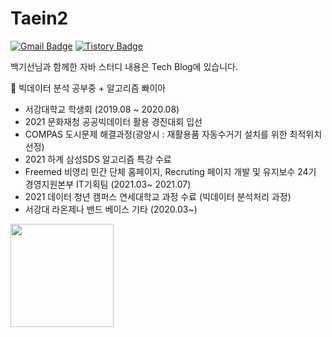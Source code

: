  
# Taein2

[![Gmail Badge](https://img.shields.io/badge/Gmail-D14836?style=flat&logo=Gmail&logoColor=white)](mailto:dls102s@gmail.com)
[![Tistory Badge](https://img.shields.io/badge/Tech%20Blog-555263?style=flat&logoColor=white)](https://codingrepo.tistory.com/)

백기선님과 함께한 자바 스터디 내용은 Tech Blog에 있습니다.


🌱 빅데이터 분석 공부중 + 알고리즘 빠이아

- 서강대학교 학생회 (2019.08 ~ 2020.08)
- 2021 문화재청 공공빅데이터 활용 경진대회 입선
- COMPAS 도시문제 해결과정(광양시 : 재활용품 자동수거기 설치를 위한 최적위치 선정)
- 2021 하계 삼성SDS 알고리즘 특강 수료
- Freemed 비영리 민간 단체 홈페이지, Recruting 페이지 개발 및 유지보수 24기 경영지원본부 IT기획팀 (2021.03~ 2021.07)
- 2021 데이터 청년 캠퍼스 연세대학교 과정 수료 (빅데이터 분석처리 과정)
- 서강대 라온제나 밴드 베이스 기타 (2020.03~)


<img align='left' src="https://github-readme-stats.vercel.app/api?username=Taein2" height="165">
